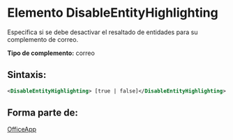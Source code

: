 
# Elemento DisableEntityHighlighting
Especifica si se debe desactivar el resaltado de entidades para su complemento de correo.

 **Tipo de complemento:** correo


## Sintaxis:


```XML
<DisableEntityHighlighting> [true | false]</DisableEntityHighlighting>
```


## Forma parte de:

[OfficeApp](../../reference/manifest/officeapp.md)

